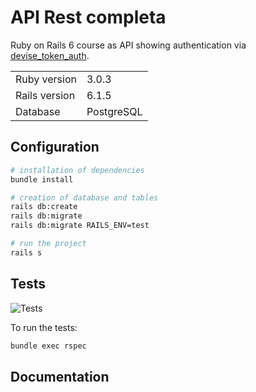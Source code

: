 # API Rest completa

Ruby on Rails 6 course as API showing authentication via [devise_token_auth](https://github.com/lynndylanhurley/devise_token_auth).

<table>
  <tr>
    <td>Ruby version</td>
    <td>
      3.0.3
    </td>
  </tr>
  <tr>
    <td>Rails version</td>
    <td>
      6.1.5
    </td>
  </tr>
  <tr>
    <td>Database</td>
    <td>
      PostgreSQL
    </td>
  </tr>
</table>

## Configuration

```bash
# installation of dependencies
bundle install

# creation of database and tables
rails db:create
rails db:migrate
rails db:migrate RAILS_ENV=test

# run the project
rails s
```
## Tests

![Tests](https://github.com/peimelo/blog_api/actions/workflows/ruby.yml/badge.svg)

To run the tests:

```bash
bundle exec rspec
```
## Documentation

